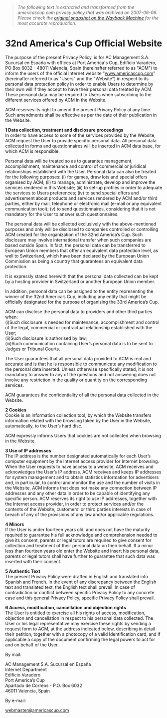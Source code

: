 > *The following text is extracted and transformed from the americascup.com privacy policy that was archived on 2007-06-06. Please check the [original snapshot on the Wayback Machine](https://web.archive.org/web/20070606183526id_/http%3A//www.americascup.com/en/misc/privacy_policy.php) for the most accurate reproduction.*

# 32nd America's Cup Official Website

The purpose of the present Privacy Policy, is for AC Management S.A. Sucursal en España with offices at Port America's Cup, Edificio Varadero, PO Box 6032 - 48011 Valencia, Spain (hereinafter referred to as "ACM") to inform the users of the official Internet website "www.americascup.com" (hereinafter referred to as "Users" and the "Website") in respect to its personal data protection policy in order to enable Users to determine by their own will if they accept to have their personal data treated by ACM. These personal data may be required to Users when subscribing to the different services offered by ACM in the Website. 

ACM reserves its right to amend the present Privacy Policy at any time. Such amendments shall be effective as per the date of their publication in the Website. 

**1 Data collection, treatment and disclosure proceedings**  
In order to have access to some of the services provided by the Website, ACM request the User to provide specific personal data. All personal data collected in forms and questionnaires will be inserted in ACM data base, for which ACM is responsible. 

Personal data will be treated so as to guarantee management, accomplishment, maintenance and control of commercial or juridical relationships established with the User. Personal data can also be treated for the following purposes: (i) for games, draw lots and special offers organised by ACM; (ii) to manage, administrate, develop and improve the services rendered in this Website; (iii) to set-up profiles in order to adequate the services to Users preferences; (iv) to send special offers and advertisement about products and services rendered by ACM and/or third parties, either by mail, telephone or electronic mail (e-mail or any equivalent communication tool); (v) to send questionnaires, considering that it is not mandatory for the User to answer such questionnaires. 

The personal data will be collected exclusively with the above-mentioned purposes and only will be disclosed to companies controlled or controlling ACM created for the organization of the 32nd America’s Cup. Such disclosure may involve international transfer when such companies are based outside Spain. In fact, the personal data can be transferred to European Union members that offer an equivalent data protection level, as well to Switzerland, which have been declared by the European Union Commission as being a country that guarantees an equivalent data protection. 

It is expressly stated herewith that the personal data collected can be kept by a hosting provider in Switzerland or another European Union member. 

In addition, personal data can be assigned to the entity representing the winner of the 32nd America’s Cup, including any entity that might be officially designated for the purpose of organising the 33rd America’s Cup. 

ACM can disclose the personal data to providers and other third parties when:   
(i)Such disclosure is needed for maintenance, accomplishment and control of the legal, commercial or contractual relationship established with the User;   
(ii)Such disclosure is authorised by law;   
(iii)Such communication containing User’s personal data is to be sent to Judges or Tribunal Courts. 

The User guarantees that all personal data provided to ACM is real and accurate and is that he is responsible to communicate any modification to the personal data inserted. Unless otherwise specifically stated, it is not mandatory to answer to any of the questions and not answering does not involve any restriction in the quality or quantity on the corresponding services. 

ACM guarantees the confidentiality of all the personal data collected in the Website.

**2 Cookies**  
Cookie is an information collection tool, by which the Website transfers information related with the browsing taken by the User in the Website, automatically, to the User’s hard disc. 

ACM expressly informs Users that cookies are not collected when browsing in the Website.

**3 Use of IP addresses**  
The IP address is the number designated automatically for each User’s computer equipment by the Internet access provider for Internet browsing. When the User requests to have access to a website, ACM receives and acknowledges the User’s IP address. ACM receives and keeps IP addresses for system management and to obtain statistics information for advertisers and, in particular, to control and monitor the use and the number of visits in the Website. ACM informs that does not make any connection between IP addresses and any other data in order to be capable of identifying any specific person. ACM reserves its right to use IP addresses, together with the Internet access provider, in order to protect services and/or the contents of the Website, customers’ or third parties interests in case of breach of any of the provisions of any law and/or applicable regulations. 

**4 Minors**  
If the User is under fourteen years old, and does not have the maturity required to guarantee his full acknowledge and comprehension needed to give its consent, parents or legal tutors are required to give consent for collection and treatment of their personal data on their behalf. If a minor less than fourteen years old enter the Website and insert his personal data, parents or legal tutors shall have further to guarantee that such data was inserted with their consent.

**5 Authentic Text**  
The present Privacy Policy were drafted in English and translated into Spanish and French. In the event of any discrepancy between the English text and translated text, the English text shall prevail. In case of contradiction or conflict between specific Privacy Policy to any concrete case and this general Privacy Policy, specific Privacy Policy shall prevail.

**6 Access, modification, cancellation and objection rights**  
The User is entitled to exercise all his rights of access, modification, objection and cancellation in respect to his personal data collected. The User or his legal representative may exercise these rights by sending a request form to ACM, at the address indicated below, describing in detail their petition, together with a photocopy of a valid Identification card, and if applicable a copy of the document confirming the legal powers to act for and on behalf of the User. 

By mail: 

AC Management S.A. Sucursal en España   
Internet Department   
Edificio Varadero   
Port America’s Cup   
Apartado de Correos - P.O. Box 6032   
46011 Valencia, Spain 

By e-mail: 

webmaster@americascup.com 
